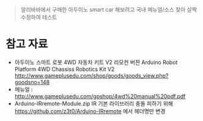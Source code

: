 
> 알리바바에서 구매한 아두이노 smart car 해보려고 국내 메뉴얼/소스 찾아 살짝 수정하여 테스트


# 참고 자료
* 아두이노 스마트 로봇 4WD 자동차 키트 V2 리모컨 버젼 Arduino Robot Platform 4WD Chassiss Robotics Kit V2
http://www.gameplusedu.com/shop/goods/goods_view.php?goodsno=148
* 메뉴얼 : http://www.gameplusedu.com/gpshop/4wd%20manual%20pdf.pdf
*  Arduino-IRremote-Module.zip
IR 기본 라이브러리 충돌 피하기 위해 https://github.com/z3t0/Arduino-IRremote 에서 헤더명만 변경
